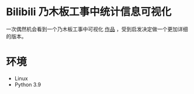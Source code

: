 # Bilibili 乃木板工事中统计信息可视化

一次偶然机会看到一个乃木板工事中可视化 [作品](https://github.com/DesertsX/nogizaka-under-construction-dataviz) ，受到启发决定做一个更加详细的版本。

# 环境

* Linux
* Python 3.9
